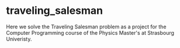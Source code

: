 # traveling_salesman
Here we solve the Traveling Salesman problem as a project for the Computer Programming course of the Physics Master's at Strasbourg Univeristy.
